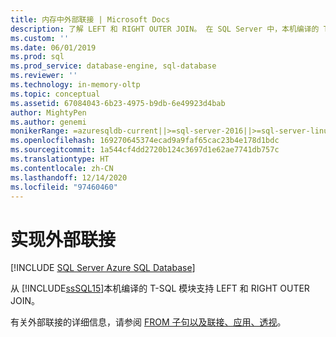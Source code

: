 ```yaml
---
title: 内存中外部联接 | Microsoft Docs
description: 了解 LEFT 和 RIGHT OUTER JOIN。 在 SQL Server 中，本机编译的 T-SQL 模块支持 LEFT 和 RIGHT OUTER JOIN。
ms.custom: ''
ms.date: 06/01/2019
ms.prod: sql
ms.prod_service: database-engine, sql-database
ms.reviewer: ''
ms.technology: in-memory-oltp
ms.topic: conceptual
ms.assetid: 67084043-6b23-4975-b9db-6e49923d4bab
author: MightyPen
ms.author: genemi
monikerRange: =azuresqldb-current||>=sql-server-2016||>=sql-server-linux-2017||=azuresqldb-mi-current
ms.openlocfilehash: 169270645374ecad9a9faf65cac23b4e178d1bdc
ms.sourcegitcommit: 1a544cf4dd2720b124c3697d1e62ae7741db757c
ms.translationtype: HT
ms.contentlocale: zh-CN
ms.lasthandoff: 12/14/2020
ms.locfileid: "97460460"
---
```

# <a name="implementing-an-outer-join"></a>实现外部联接

[!INCLUDE [SQL Server Azure SQL Database](../../includes/applies-to-version/sql-asdb.md)]

  从 [!INCLUDE[ssSQL15](../../includes/sssql15-md.md)]本机编译的 T-SQL 模块支持 LEFT 和 RIGHT OUTER JOIN。  
  
有关外部联接的详细信息，请参阅 [FROM 子句以及联接、应用、透视](../../t-sql/queries/from-transact-sql.md)。
